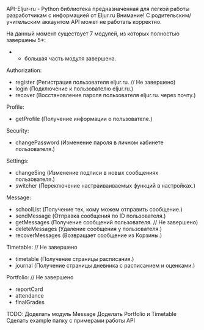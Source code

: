 API-Eljur-ru - Python библиотека предназначенная для легкой работы разработчикам с информацией от Eljur.ru
Внимание! С родительским/учительским аккаунтом API может не работать корректно.

На данный момент существует 7 модулей, из которых полностью завершены 5*:
* - большая часть модуля завершена.

Authorization:
- register (Регистрация пользователя eljur.ru. // Не завершено)
- login (Подключение к пользователю eljur.ru.)
- recover (Восстановление пароля пользователя eljur.ru. через почту.)

Profile:
- getProfile (Получение информации о пользователе.)

Security:
- changePassword (Изменение пароля в личном кабинете пользователя.)

Settings:
- changeSing (Изменение подписи в новых сообщениях пользователя.)
- switcher (Переключение настраиваиваемых функций в настройках.)

Message:
- schoolList (Получение тех, кому можем отправить сообщение.)
- sendMessage (Отправка сообщения по ID пользователя.)
- getMessages (Получение сообщений пользователя. // Не завершено)
- deleteMessages (Удаление сообщения у пользователя.)
- recoverMessages (Возвращает сообщение из Корзины.)

Timetable: // Не завершено
- timetable (Получение страницы расписания.)
- journal (Получение страницы дневника с расписанием и оценками.)

Portfolio: // Не завершено
- reportCard
- attendance
- finalGrades

TODO:
Доделать модуль Message
Доделать Portfolio и Timetable
Сделать example папку с примерами работы API
